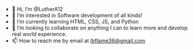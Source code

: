 - 👋 Hi, I’m @LutherA12
- 👀 I’m interested in Software development of all kinds!
- 🌱 I’m currently learning HTML, CSS, JS, and Python
- 💞️ I’m looking to collaborate on anything I can to learn more and develop real world experience.
- 📫 How to reach me by email at lbflame36@gmail.com

<!---
LutherA12/LutherA12 is a ✨ special ✨ repository because its `README.md` (this file) appears on your GitHub profile.
You can click the Preview link to take a look at your changes.
--->
